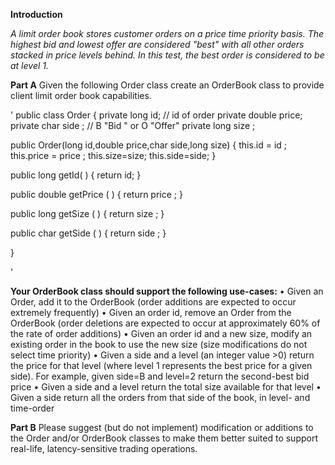 **Introduction**

_A limit order book stores customer orders on a price time priority basis.
The highest bid and lowest offer are considered "best" with all other orders stacked in price levels behind.
In this test, the best order is considered to be at level 1._

**Part A**
Given the following Order class create an OrderBook class to provide client limit order book capabilities.

'
public class Order {
    private long id; // id of order
    private double price;
    private char side ; // B "Bid " or O "Offer"
    private long size ;

public Order(long id,double price,char side,long size) {
    this.id = id ;
    this.price = price ;
    this.size=size;
    this.side=side;
}

public long getId( )
{ return id; }

public double getPrice ( )
{ return price ; }

public long getSize ( )
{ return size ; }

public char getSide ( )
{ return side ; }

}

'

**Your OrderBook class should support the following use-cases:**
• Given an Order, add it to the OrderBook (order additions are expected to occur extremely frequently)
• Given an order id, remove an Order from the OrderBook (order deletions are expected to occur at approximately 60% of
the rate of order additions)
• Given an order id and a new size, modify an existing order in the book to use the new size (size modifications do not
select time priority)
• Given a side and a level (an integer value >0) return the price for that level (where level 1 represents the
best price for a given side). For example, given side=B and level=2 return the second-best bid price
• Given a side and a level return the total size available for that level
• Given a side return all the orders from that side of the book, in level- and time-order

**Part B**
Please suggest (but do not implement) modification or additions to the Order and/or OrderBook classes
to make them better suited to support real-life, latency-sensitive trading operations.